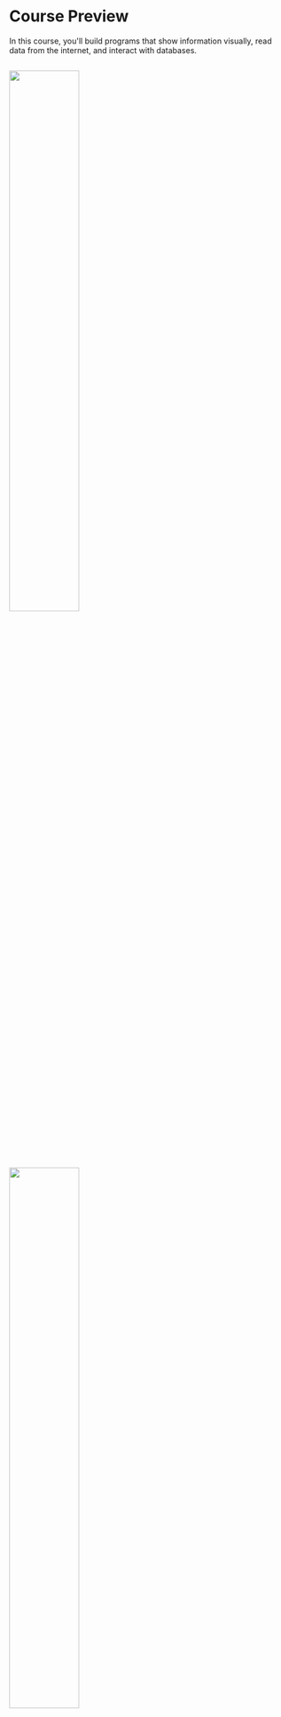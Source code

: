 # Course Preview

In this course, you'll build programs that show information visually, read data from the internet, and interact with databases. 

<image src="../../images/w1/scatter.png" height="50%" width="50%" style="border:none, border-width: 0, border: 0; box-shadow: 0px 0px; margin-top:1em" />

<image src="../../images/w1/server-combined.png" height="50%" width="50%" style="border:none, border-width: 0, border: 0; box-shadow: 0px 0px; margin-top:2em" />

<image src="../../images/w1/sqlitebrowser.png" height="50%" width="50%" style="border:none, border-width: 0, border: 0; box-shadow: 0px 0px; margin-top:2em" />

You'll learn how to track down errors in our code and how to investigate code that other people have written.

A big part of the course will be _object-oriented programming_: a way to organize your programs to make problems easier to think about and your code easier to change in the future.

<image src="../../images/w1/oop.jpg" height="50%" width="50%" style="border:none, border-width: 0, border: 0; box-shadow: 0px 0px;" />

For your final project you'll write an object-oriented game that can save and resume its progress.

### Details

In this course we'll build off of what we learned in Programming 1. We will use the tools we've learned to build more advanced programs: programs that display information visually, read from the internet, and interact with databases. We'll deepen our knowledge of software fundamentals - learning about object-oriented software, how to recover from errors, and how data is structured. Finally, we will begin to explore the philosophy of writing software. This means going beyond "does my program compute the right thing", but to ask questions like if is the program well-organized, if it will be readable by other programmers, and if it will it be re-usable in other projects.


At the end of the course we will be able to be comfortable writing Python programs to accomplish basic tasks, and to write tests to check that the code is working correctly. We will understand what objects and classes are (in other words, writing object-oriented programs). Along the way we'll pick up tips on how to investigate programs that aren't working correctly, and we'll gain experience reading and understanding code that other people have written. Everything in the course will be truly valuable for doing real-world work in the field.

<image src="../../images/w1/ttt.png" height="50%" width="50%" style="border:none, border-width: 0, border: 0; box-shadow: 0px 0px; margin-top:1em" />
